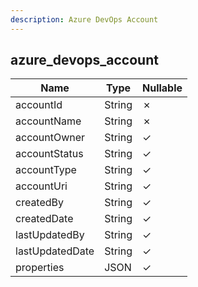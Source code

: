 ```yaml
---
description: Azure DevOps Account
---
```

azure_devops_account
--------------------

| **Name**        | **Type** | **Nullable** |
| --------------- | -------- | ------------ |
| accountId       | String   | &cross;      |
| accountName     | String   | &cross;      |
| accountOwner    | String   | &check;      |
| accountStatus   | String   | &check;      |
| accountType     | String   | &check;      |
| accountUri      | String   | &check;      |
| createdBy       | String   | &check;      |
| createdDate     | String   | &check;      |
| lastUpdatedBy   | String   | &check;      |
| lastUpdatedDate | String   | &check;      |
| properties      | JSON     | &check;      |

